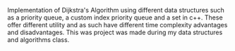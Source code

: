 Implementation of Dijkstra's Algorithm using different data structures such as a priority queue, a custom index priority queue and a set in c++. These offer different utility and as such have different time complexity advantages and disadvantages. This was project was made during my data structures and algorithms class.
